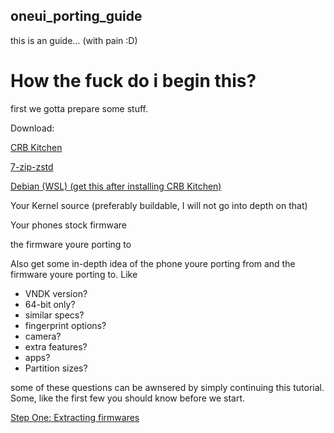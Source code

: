 ## oneui_porting_guide
this is an guide... (with pain :D)

# How the fuck do i begin this?

first we gotta prepare some stuff.

Download:

[CRB Kitchen](https://xdaforums.com/t/crb-android-kitchen-windows-tool-v3-3-8.3947779/)

[7-zip-zstd](https://github.com/mcmilk/7-Zip-zstd)

[Debian (WSL) (get this after installing CRB Kitchen)](https://apps.microsoft.com/detail/9msvkqc78pk6?hl=en-us&gl=US)

Your Kernel source (preferably buildable, I will not go into depth on that)

Your phones stock firmware

the firmware youre porting to


Also get some in-depth idea of the phone youre porting from and the firmware youre porting to. Like 

- VNDK version?
- 64-bit only?
- similar specs?
- fingerprint options?
- camera?
- extra features?
- apps?
- Partition sizes?

some of these questions can be awnsered by simply continuing this tutorial. Some, like the first few you should know before we start.

[Step One: Extracting firmwares](./extrfw.md)